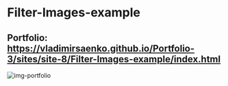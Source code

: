 # Filter-Images-example

## Portfolio: https://vladimirsaenko.github.io/Portfolio-3/sites/site-8/Filter-Images-example/index.html

![img-portfolio](https://user-images.githubusercontent.com/56477695/168017255-90949102-0441-4546-8e20-7592718c92a2.jpg)
